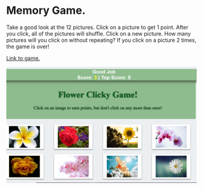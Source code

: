 # Memory Game.
Take a good look at the 12 pictures.  Click on a picture to get 1 point.  After you click, all of the pictures will shuffle.  Click on a new picture. How many pictures will you click on without repeating?  If you click on a picture 2 times, the game is over!

[Link to game.](https://flowermemorygame.herokuapp.com/)

![ScreenShot](/src/components/flowerMemoryGame.PNG)
